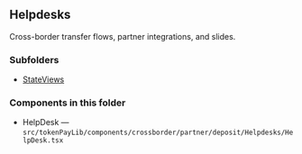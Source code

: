 ## Helpdesks

Cross-border transfer flows, partner integrations, and slides.

### Subfolders
- [StateViews](./StateViews/README.md)

### Components in this folder
- HelpDesk — `src/tokenPayLib/components/crossborder/partner/deposit/Helpdesks/HelpDesk.tsx`
